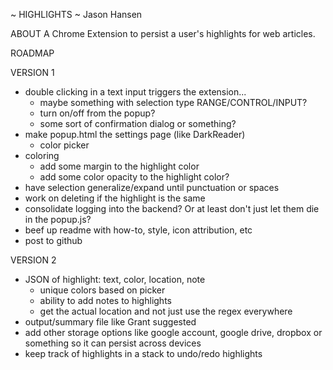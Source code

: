 ~ HIGHLIGHTS ~
Jason Hansen

ABOUT
A Chrome Extension to persist a user's highlights for web articles.

ROADMAP

VERSION 1
- double clicking in a text input triggers the extension...
    - maybe something with selection type RANGE/CONTROL/INPUT?
    - turn on/off from the popup?
    - some sort of confirmation dialog or something?
- make popup.html the settings page (like DarkReader)
    - color picker
- coloring
    - add some margin to the highlight color
    - add some color opacity to the highlight color?
- have selection generalize/expand until punctuation or spaces
- work on deleting if the highlight is the same
- consolidate logging into the backend? Or at least don't just let them die in the popup.js?
- beef up readme with how-to, style, icon attribution, etc
- post to github

VERSION 2
- JSON of highlight: text, color, location, note
    - unique colors based on picker
    - ability to add notes to highlights
    - get the actual location and not just use the regex everywhere
- output/summary file like Grant suggested
- add other storage options like google account, google drive, dropbox or something so it can persist across devices
- keep track of highlights in a stack to undo/redo highlights
